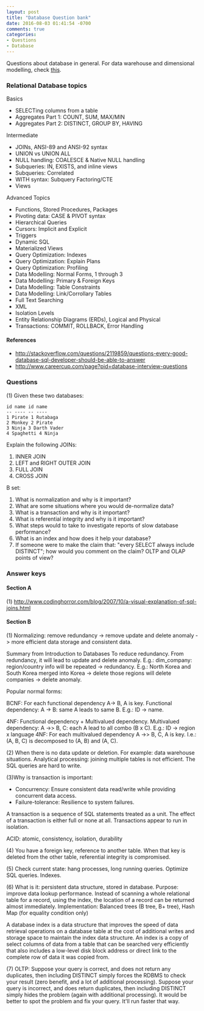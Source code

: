 ```yaml
---
layout: post
title: "Database Question bank"
date: 2016-08-03 01:41:54 -0700
comments: true
categories: 
- Questions
- Database
---
```


Questions about database in general. For data warehouse and dimensional modelling, check [this](/blog/2016/09/15/tutorial-dimensional-modelling/). 

<!--more-->

### Relational Database topics

Basics

* SELECTing columns from a table
* Aggregates Part 1: COUNT, SUM, MAX/MIN
* Aggregates Part 2: DISTINCT, GROUP BY, HAVING

Intermediate

* JOINs, ANSI-89 and ANSI-92 syntax
* UNION vs UNION ALL
* NULL handling: COALESCE & Native NULL handling
* Subqueries: IN, EXISTS, and inline views
* Subqueries: Correlated
* WITH syntax: Subquery Factoring/CTE
* Views

Advanced Topics

* Functions, Stored Procedures, Packages
* Pivoting data: CASE & PIVOT syntax
* Hierarchical Queries
* Cursors: Implicit and Explicit
* Triggers
* Dynamic SQL
* Materialized Views
* Query Optimization: Indexes
* Query Optimization: Explain Plans
* Query Optimization: Profiling
* Data Modelling: Normal Forms, 1 through 3
* Data Modelling: Primary & Foreign Keys
* Data Modelling: Table Constraints
* Data Modelling: Link/Corrollary Tables
* Full Text Searching
* XML
* Isolation Levels
* Entity Relationship Diagrams (ERDs), Logical and Physical
* Transactions: COMMIT, ROLLBACK, Error Handling

#### References

* http://stackoverflow.com/questions/2119859/questions-every-good-database-sql-developer-should-be-able-to-answer
* http://www.careercup.com/page?pid=database-interview-questions

### Questions

(1) Given these two databases:

``` plain Given databases
id name id name 
-- ---- -- ---- 
1 Pirate 1 Rutabaga 
2 Monkey 2 Pirate 
3 Ninja 3 Darth Vader 
4 Spaghetti 4 Ninja
```

Explain the following JOINs:

1. INNER JOIN
1. LEFT and RIGHT OUTER JOIN
1. FULL JOIN
1. CROSS JOIN

B set:

1. What is normalization and why is it important?
2. What are some situations where you would de-normalize data?
3. What is a transaction and why is it important?
4. What is referential integrity and why is it important?
5. What steps would to take to investigate reports of slow database performance?
6. What is an index and how does it help your database?
7. If someone were to make the claim that: "every SELECT always include DISTINCT"; how would you comment on the claim?
OLTP and OLAP points of view?


### Answer keys

#### Section A

(1) http://www.codinghorror.com/blog/2007/10/a-visual-explanation-of-sql-joins.html

#### Section B

(1) Normalizing: remove redundancy -> remove update and delete anomaly -> more efficient data storage and consistent data.

Summary from Introduction to Databases
To reduce redundancy. From redundancy, it will lead to update and delete anomaly.
E.g.: dim_company: region/country info will be repeated -> redundancy.
E.g.: North Korea and South Korea merged into Korea -> delete those regions will delete companies -> delete anomaly.

Popular normal forms:

BCNF: For each functional dependency A-> B, A is key.
Functional dependency: A -> B: same A leads to same B. E.g.: ID -> name.

4NF: Functional dependency + Multivalued dependency.
Multivalued dependency: A ->> B, C: each A lead to all combo (B x C). E.g.: ID -> region x language
4NF: For each multivalued dependency A ->> B, C, A is key. I.e.: (A, B, C) is decomposed to (A, B) and (A, C).

(2) When there is no data update or deletion. For example: data warehouse situations.
Analytical processing: joining multiple tables is not efficient. The SQL queries are hard to write.

(3)Why is transaction is important:

* Concurrency: Ensure consistent data read/write while providing concurrent data access.
* Failure-tolerance: Resilience to system failures.

A transaction is a sequence of SQL statements treated as a unit. The effect of a transaction is either full or none at all.
Transactions appear to run in isolation.

ACID: atomic, consistency, isolation, durability

(4) You have a foreign key, reference to another table.
When that key is deleted from the other table, referential integrity is compromised. 

(5) Check current state: hang processes, long running queries.
Optimize SQL queries.
Indexes.

(6) What is it: persistent data structure, stored in database.
Purpose: improve data lookup performance. 
Instead of scanning a whole relational table for a record, using the index, the location of a record can be returned almost immediately.
Implementation: Balanced trees (B tree, B+ tree), Hash Map (for equality condition only)

A database index is a data structure that improves the speed of data retrieval operations on a database table at the cost of additional writes and storage space to maintain the index data structure.
An index is a copy of select columns of data from a table that can be searched very efficiently that also includes a low-level disk block address or direct link to the complete row of data it was copied from.

(7) OLTP: Suppose your query is correct, and does not return any duplicates, then including DISTINCT simply forces the RDBMS to check your result (zero benefit, and a lot of additional processing).
Suppose your query is incorrect, and does return duplicates, then including DISTINCT simply hides the problem (again with additional processing). 
It would be better to spot the problem and fix your query. 
It'll run faster that way.
